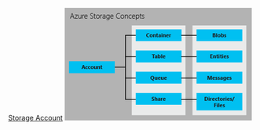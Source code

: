 [Storage Account](https://docs.microsoft.com/en-us/azure/storage/storage-introduction)
![Azure storage concepts](https://github.com/sairamaj/azure/blob/master/storage-concepts.png)

